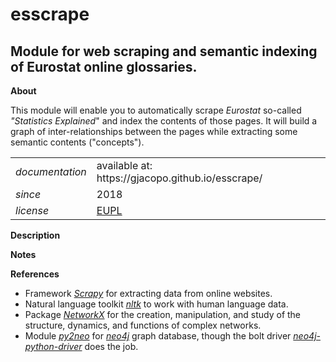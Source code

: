 esscrape
=======

Module for web scraping and semantic indexing of Eurostat online glossaries.
---

**About**

This module will enable you to automatically scrape _Eurostat_ so-called  _"Statistics Explained_" and index the contents of those pages. It will build a graph of inter-relationships between the pages while extracting some semantic contents ("concepts").

<table align="center">
    <tr> <td align="left"><i>documentation</i></td> <td align="left">available at: https://gjacopo.github.io/esscrape/</td> </tr> 
    <tr> <td align="left"><i>since</i></td> <td align="left">2018</td> </tr> 
    <tr> <td align="left"><i>license</i></td> <td align="left"><a href="https://joinup.ec.europa.eu/sites/default/files/eupl1.1.-licence-en_0.pdfEUPL">EUPL</a> </td> </tr> 
</table>


**<a name="Description"></a>Description**

**<a name="Notes"></a>Notes**

**<a name="References"></a>References**

* Framework [_Scrapy_](https://scrapy.org) for extracting data from online websites.
* Natural language toolkit [_nltk_](http://www.nltk.org/) to work with human language data.
* Package [_NetworkX_](https://networkx.github.io/) for the creation, manipulation, and study of the structure, dynamics, and functions of complex networks.
* Module [_py2neo_](http://py2neo.org/v3/) for [_neo4j_](https://neo4j.com/) graph database, though the bolt driver [_neo4j-python-driver_](https://github.com/neo4j/neo4j-python-driver) does the job.
